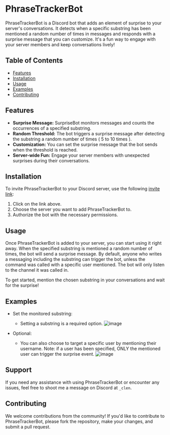 # PhraseTrackerBot
PhraseTrackerBot is a Discord bot that adds an element of surprise to your server's conversations. It detects when a specific substring has been mentioned a random number of times in messages and responds with a surprise message that you can customize. It's a fun way to engage with your server members and keep conversations lively!

## Table of Contents
- [Features](#features)
- [Installation](#installation)
- [Usage](#usage)
- [Examples](#examples)
- [Contributing](#contributing)

## Features
- **Surprise Message:** SurpriseBot monitors messages and counts the occurrences of a specified substring.
- **Random Threshold:** The bot triggers a surprise message after detecting the substring a random number of times ( 5 to 10 times ).
- **Customization:** You can set the surprise message that the bot sends when the threshold is reached.
- **Server-wide Fun:** Engage your server members with unexpected surprises during their conversations.

## Installation

To invite PhraseTrackerBot to your Discord server, use the following [invite link]([#](https://discord.com/api/oauth2/authorize?client_id=1116961577036415066&permissions=68608&scope=bot)):

1. Click on the link above.
2. Choose the server you want to add PhraseTrackerBot to.
3. Authorize the bot with the necessary permissions.

## Usage

Once PhraseTrackerBot is added to your server, you can start using it right away. When the specified substring is mentioned a random number of times, the bot will send a surprise message. By default, anyone who writes a messaging including the substring can trigger the bot, unless the command was called with a specific user mentioned. The bot will only listen to the channel it was called in.

To get started, mention the chosen substring in your conversations and wait for the surprise!


## Examples

- Set the monitored substring:
  - Setting a substring is a required option. 
![image](https://github.com/cngvl/discord-bot-phrase-tracker/assets/106298777/5fad3889-1044-4855-abf3-c4facaab0df3)

- Optional:
  - You can also choose to target a specific user by mentioning their username. Note: if a user has been specified, ONLY the mentioned user can trigger the surprise event.
![image](https://github.com/cngvl/discord-bot-phrase-tracker/assets/106298777/fac897a4-b7e0-410b-8008-fe0618c00314)

 ## Support

If you need any assistance with using PhraseTrackerBot or encounter any issues, feel free to shoot me a message on Discord at `_clen`.

## Contributing

We welcome contributions from the community! If you'd like to contribute to PhraseTrackerBot, please fork the repository, make your changes, and submit a pull request.


